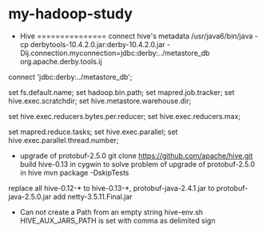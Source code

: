 my-hadoop-study
===============

* Hive
===============
connect hive's metadata
/usr/java6/bin/java -cp derbytools-10.4.2.0.jar:derby-10.4.2.0.jar -Dij.connection.myconnection=jdbc:derby:../metastore_db org.apache.derby.tools.ij 

connect 'jdbc:derby:../metastore_db';

set fs.default.name;
set hadoop.bin.path;
set mapred.job.tracker;
set hive.exec.scratchdir;
set hive.metastore.warehouse.dir;

set hive.exec.reducers.bytes.per.reducer;
set hive.exec.reducers.max;

set mapred.reduce.tasks;
set hive.exec.parallel;
set hive.exec.parallel.thread.number;


- upgrade of protobuf-2.5.0 
git clone https://github.com/apache/hive.git
build hive-0.13 in cygwin to solve problem of upgrade of protobuf-2.5.0 in hive
mvn package -DskipTests

replace all hive-0.12-* to hive-0.13-*, protobuf-java-2.4.1.jar to protobuf-java-2.5.0.jar
add netty-3.5.11.Final.jar

- Can not create a Path from an empty string
hive-env.sh
HIVE_AUX_JARS_PATH is set with comma as delimited sign